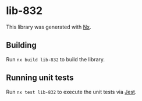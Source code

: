 # lib-832

This library was generated with [Nx](https://nx.dev).

## Building

Run `nx build lib-832` to build the library.

## Running unit tests

Run `nx test lib-832` to execute the unit tests via [Jest](https://jestjs.io).
